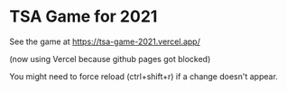 # TSA Game for 2021
See the game at https://tsa-game-2021.vercel.app/

(now using Vercel because github pages got blocked)

You might need to force reload (ctrl+shift+r) if a change doesn't appear.
